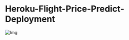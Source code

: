 # Heroku-Flight-Price-Predict-Deployment

![Img](https://github.com/jimohola/Heroku-Flight-Price-Predict-Deployment/assets/62597513/ec320b6a-728e-4f7b-9cbb-b7d9d8233915)

